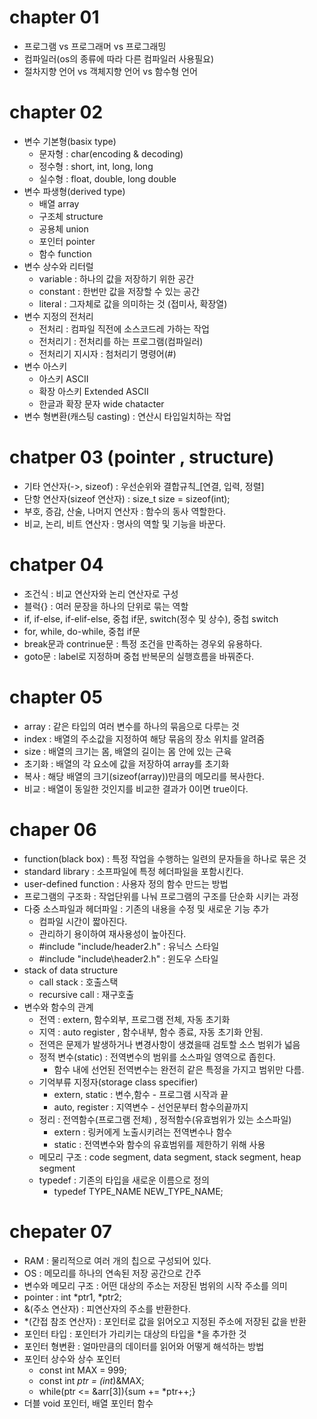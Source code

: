 # chapter 01

- 프로그램 vs 프로그래머 vs 프로그래밍
- 컴파일러(os의 종류에 따라 다른 컴파일러 사용필요)
- 절차지향 언어 vs 객체지향 언어 vs 함수형 언어

# chapter 02

- 변수 기본형(basix type)
    - 문자형 : char(encoding & decoding)
    - 정수형 : short, int, long, long
    - 실수형 : float, double, long double
- 변수 파생형(derived type)
    - 배열 array
    - 구조체 structure
    - 공용체 union
    - 포인터 pointer
    - 함수 function
- 변수 상수와 리터럴
    - variable : 하나의 값을 저장하기 위한 공간
    - constant : 한번만 값을 저장할 수 있는 공간
    - literal : 그자체로 값을 의미하는 것 (접미사, 확장열)
- 변수 지정의 전처리
    - 전처리 : 컴파일 직전에 소스코드레 가하는 작업
    - 전처리기 : 전처리를 하는 프로그램(컴파일러)
    - 전처리기 지시자 : 첨처리기 명령어(#)
- 변수 아스키
    - 아스키 ASCII
    - 확장 아스키 Extended ASCII
    - 한글과 확장 문자 wide chatacter
- 변수 형변환(캐스팅 casting) : 연산시 타입일치하는 작업

# chatper 03 (pointer , structure) 

- 기타 연산자(->, sizeof) : 우선순위와 결합규칙_[연결, 입력, 정렬]
- 단항 연산자(sizeof 연산자) : size_t size = sizeof(int);
- 부호, 증감, 산술, 나머지 연산자 : 함수의 동사 역할한다.
- 비교, 논리, 비트 연산자 : 명사의 역할 및 기능을 바꾼다.

# chatper 04

- 조건식 : 비교 연산자와 논리 연산자로 구성
- 블럭{} : 여러 문장을 하나의 단위로 묶는 역할
- if, if-else, if-elif-else, 중첩 if문, switch(정수 및 상수), 중첩 switch
- for, while, do-while, 중첩 if문
- break문과 contrinue문 : 특정 조건을 만족하는 경우외 유용하다.
- goto문 : label로 지정하며 중첩 반복문의 실행흐름을 바꿔준다.

# chapter 05

- array : 같은 타입의 여러 변수를 하나의 묶음으로 다루는 것
- index : 배열의 주소값을 지정하여 해당 묶음의 장소 위치를 알려줌
- size  : 배열의 크기는 몸, 배열의 길이는 몸 안에 있는 근육
- 초기화 : 배열의 각 요소에 값을 저장하여 array를 초기화
- 복사 : 해당 배열의 크기(sizeof(array))만큼의 메모리를 복사한다.
- 비교 : 배열이 동일한 것인지를 비교한 결과가 0이면 true이다.

# chaper 06 

- function(black box) : 특정 작업을 수행하는 일련의 문자들을 하나로 묶은 것
- standard library : 소프파일에 특정 헤더파일을 포함시킨다.
- user-defined function : 사용자 정의 함수 만드는 방법
- 프로그램의 구조화 : 작업단위를 나눠 프로그램의 구조를 단순화 시키는 과정
- 다중 소스파일과 헤더파일 : 기존의 내용을 수정 및 새로운 기능 추가
    - 컴파일 시간이 짧아진다. 
    - 관리하기 용이하여 재사용성이 높아진다.
    - #include "include/header2.h" : 유닉스 스타일
    - #include "include\header2.h" : 윈도우 스타일
- stack of data structure
    - call stack : 호출스택
    - recursive call : 재구호출
- 변수와 함수의 관계
    - 전역 : extern, 함수외부, 프로그램 전체, 자동 초기화
    - 지역 : auto register , 함수내부, 함수 종료, 자동 초기화 안됨.
    - 전역은 문제가 발생하거나 변경사항이 생겼을때 검토할 소스 범위가 넓음
    - 정적 변수(static) : 전역변수의 범위를 소스파일 영역으로 좁힌다.
        - 함수 내에 선언된 전역변수는 완전히 같은 특정을 가지고 범위만 다름.
    - 기억부류 지정자(storage class specifier) 
        - extern, static : 변수,함수 - 프로그램 시작과 끝
        - auto, register : 지역변수 - 선언문부터 함수의끝까지
    - 정리 : 전역함수(프로그램 전체) , 정적함수(유효범위가 있는 소스파일)
        - extern : 링커에게 노출시키려는 전역변수나 함수
        - static : 전역변수와 함수의 유효범위를 제한하기 위해 사용
    - 메모리 구조 : code segment, data segment, stack segment, heap segment
    - typedef : 기존의 타입을 새로운 이름으로 정의
        - typedef TYPE_NAME NEW_TYPE_NAME;
<!-- 가시성 : 메모리에 존재하ㅑ지만 접근할 수 없다는 것을 의미 -->

# chepater 07

- RAM : 물리적으로 여러 개의 칩으로 구성되어 있다.
- OS  : 메모리를 하나의 연속된 저장 공간으로 간주
- 변수와 메모리 구조 : 어떤 대상의 주소는 저장된 범위의 시작 주소를 의미
- pointer : int *ptr1, *ptr2;
- &(주소 연산자) : 피연산자의 주소를 반환한다.
- *(간접 참조 연산자) : 포인터로 값을 읽어오고 지정된 주소에 저장된 값을 반환
- 포인터 타입 : 포인터가 가리키는 대상의 타입을 *을 추가한 것
- 포인터 형변환 : 얼마만큼의 데이터를 읽어와 어떻게 해석하는 방법
- 포인터 상수와 상수 포인터
    - const int MAX = 999; 
    - const int *ptr = (int*)&MAX;
    - while(ptr <= &arr[3]){sum += *ptr++;}
- 더블 void 포인터, 배열 포인터 함수